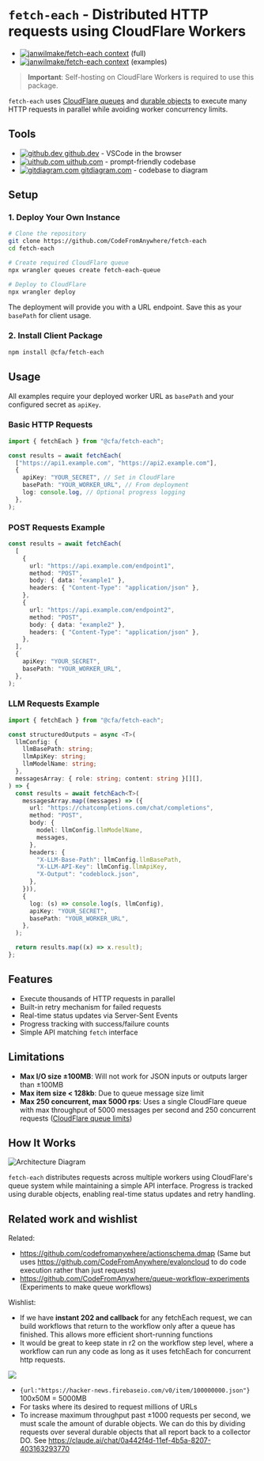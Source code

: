 # `fetch-each` - Distributed HTTP requests using CloudFlare Workers

- [![janwilmake/fetch-each context](https://badge.forgithub.com/janwilmake/fetch-each)](https://uithub.com/janwilmake/fetch-each) (full)
- [![janwilmake/fetch-each context](https://badge.forgithub.com/janwilmake/fetch-each/tree/main/examples)](https://uithub.com/janwilmake/fetch-each/tree/main/examples) (examples)

> **Important**: Self-hosting on CloudFlare Workers is required to use this package.

`fetch-each` uses [CloudFlare queues](https://developers.cloudflare.com/queues/) and [durable objects](https://developers.cloudflare.com/durable-objects/) to execute many HTTP requests in parallel while avoiding worker concurrency limits.


## Tools

- [![github.dev](https://www.google.com/s2/favicons?domain=github.dev&sz=16) github.dev](https://github.dev/janwilmake/fetch-each) - VSCode in the browser
- [![uithub.com](https://www.google.com/s2/favicons?domain=uithub.com&sz=16) uithub.com](https://uithub.com/janwilmake/fetch-each) - prompt-friendly codebase
- [![gitdiagram.com](https://www.google.com/s2/favicons?domain=gitdiagram.com&sz=16) gitdiagram.com](https://gitdiagram.com/janwilmake/fetch-each) - codebase to diagram


## Setup

### 1. Deploy Your Own Instance

```bash
# Clone the repository
git clone https://github.com/CodeFromAnywhere/fetch-each
cd fetch-each

# Create required CloudFlare queue
npx wrangler queues create fetch-each-queue

# Deploy to CloudFlare
npx wrangler deploy
```

The deployment will provide you with a URL endpoint. Save this as your `basePath` for client usage.

### 2. Install Client Package

```bash
npm install @cfa/fetch-each
```

## Usage

All examples require your deployed worker URL as `basePath` and your configured secret as `apiKey`.

### Basic HTTP Requests

```typescript
import { fetchEach } from "@cfa/fetch-each";

const results = await fetchEach(
  ["https://api1.example.com", "https://api2.example.com"],
  {
    apiKey: "YOUR_SECRET", // Set in CloudFlare
    basePath: "YOUR_WORKER_URL", // From deployment
    log: console.log, // Optional progress logging
  },
);
```

### POST Requests Example

```typescript
const results = await fetchEach(
  [
    {
      url: "https://api.example.com/endpoint1",
      method: "POST",
      body: { data: "example1" },
      headers: { "Content-Type": "application/json" },
    },
    {
      url: "https://api.example.com/endpoint2",
      method: "POST",
      body: { data: "example2" },
      headers: { "Content-Type": "application/json" },
    },
  ],
  {
    apiKey: "YOUR_SECRET",
    basePath: "YOUR_WORKER_URL",
  },
);
```

### LLM Requests Example

```typescript
import { fetchEach } from "@cfa/fetch-each";

const structuredOutputs = async <T>(
  llmConfig: {
    llmBasePath: string;
    llmApiKey: string;
    llmModelName: string;
  },
  messagesArray: { role: string; content: string }[][],
) => {
  const results = await fetchEach<T>(
    messagesArray.map((messages) => ({
      url: "https://chatcompletions.com/chat/completions",
      method: "POST",
      body: {
        model: llmConfig.llmModelName,
        messages,
      },
      headers: {
        "X-LLM-Base-Path": llmConfig.llmBasePath,
        "X-LLM-API-Key": llmConfig.llmApiKey,
        "X-Output": "codeblock.json",
      },
    })),
    {
      log: (s) => console.log(s, llmConfig),
      apiKey: "YOUR_SECRET",
      basePath: "YOUR_WORKER_URL",
    },
  );

  return results.map((x) => x.result);
};
```

## Features

- Execute thousands of HTTP requests in parallel
- Built-in retry mechanism for failed requests
- Real-time status updates via Server-Sent Events
- Progress tracking with success/failure counts
- Simple API matching `fetch` interface

## Limitations

- **Max I/O size ±100MB**: Will not work for JSON inputs or outputs larger than ±100MB
- **Max item size < 128kb**: Due to queue message size limit
- **Max 250 concurrent, max 5000 rps**: Uses a single CloudFlare queue with max throughput of 5000 messages per second and 250 concurrent requests ([CloudFlare queue limits](https://developers.cloudflare.com/queues/platform/limits/))

## How It Works

![Architecture Diagram](public/graph.drawio.svg)

`fetch-each` distributes requests across multiple workers using CloudFlare's queue system while maintaining a simple API interface. Progress is tracked using durable objects, enabling real-time status updates and retry handling.

## Related work and wishlist

Related:

- https://github.com/codefromanywhere/actionschema.dmap (Same but uses https://github.com/CodeFromAnywhere/evaloncloud to do code execution rather than just requests)
- https://github.com/CodeFromAnywhere/queue-workflow-experiments (Experiments to make queue workflows)

Wishlist:

- If we have **instant 202 and callback** for any fetchEach request, we can build workflows that return to the workflow only after a queue has finished. This allows more efficient short-running functions
- It would be great to keep state in r2 on the workflow step level, where a workflow can run any code as long as it uses fetchEach for concurrent http requests.

![](public/workflow.drawio.svg)

- `{url:"https://hacker-news.firebaseio.com/v0/item/100000000.json"}` 100x50M = 5000MB
- For tasks where its desired to request millions of URLs
- To increase maximum throughput past ±1000 requests per second, we must scale the amount of durable objects. We can do this by dividing requests over several durable objects that all report back to a collector DO. See https://claude.ai/chat/0a442f4d-11ef-4b5a-8207-403163293770

